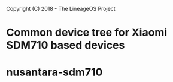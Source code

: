 Copyright (C) 2018 - The LineageOS Project

Common device tree for Xiaomi SDM710 based devices
==============
# nusantara-sdm710
